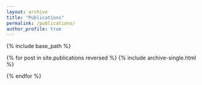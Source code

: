 ```yaml
---
layout: archive
title: "Publications"
permalink: /publications/
author_profile: true
---
```


{% include base_path %}

{% for post in site.publications reversed %}
{% include archive-single.html %}

{% endfor %}
